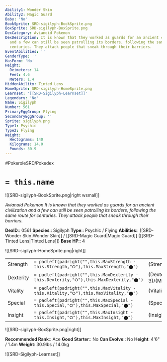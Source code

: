 ```yaml
---
Ability1: Wonder Skin
Ability2: Magic Guard
Baby: 'No'
BookSprite: SRD-sigilyph-BookSprite.png
BoxSprite: SRD-sigilyph-BoxSprite.png
DexCategory: Avianoid Pokemon
DexDescription: It is known that they worked as guards for an ancient civilization
  and a few can still be seen patrolling its borders, following the same route for
  centuries. They attack people that sneak through their barriers.
EventAbilities: ''
GenderType: ''
HasForm: 'No'
Height:
  Deimeters: 14
  Feet: 4.6
  Meters: 1.4
HiddenAbility: Tinted Lens
HomeSprite: SRD-sigilyph-HomeSprite.png
Learnset: '[[SRD-Sigilyph-Learnset]]'
Legendary: 'No'
Name: Sigilyph
Number: 561
PrimaryEggGroup: Flying
SecondaryEggGroup: ''
Sprite: sigilyph.png
Type1: Psychic
Type2: Flying
Weight:
  Hectograms: 140
  Kilograms: 14.0
  Pounds: 30.9
---
```


#PokeroleSRD/Pokedex

# `= this.name`

![[SRD-sigilyph-BookSprite.png|right wsmall]]

*Avianoid Pokemon*
*It is known that they worked as guards for an ancient civilization and a few can still be seen patrolling its borders, following the same route for centuries. They attack people that sneak through their barriers.*

**DexID**:: 0561
**Species**:: Sigilyph
**Type**:: Psychic / Flying
**Abilities**:: [[SRD-Wonder Skin|Wonder Skin]] / [[SRD-Magic Guard|Magic Guard]] ([[SRD-Tinted Lens|Tinted Lens]])
**Base HP**:: 4

![[SRD-sigilyph-HomeSprite.png|right]]

|           |                                                                                        |                                          |
| --------- | -------------------------------------------------------------------------------------- | ---------------------------------------- |
| Strength  | `= padleft(padright("",this.MaxStrength - this.Strength,"⭘"),this.MaxStrength,"⬤")`    | (Strength::2)/(MaxStrength::4)   |
| Dexterity | `= padleft(padright("",this.MaxDexterity - this.Dexterity,"⭘"),this.MaxDexterity,"⬤")` | (Dexterity:: 3)/(MaxDexterity::6) |
| Vitality  | `= padleft(padright("",this.MaxVitality - this.Vitality,"⭘"),this.MaxVitality,"⬤")`    | (Vitality::2)/(MaxVitality::5)   |
| Special   | `= padleft(padright("",this.MaxSpecial - this.Special,"⭘"),this.MaxSpecial,"⬤")`       | (Special::3)/(MaxSpecial::6)     |
| Insight   | `= padleft(padright("",this.MaxInsight - this.Insight,"⭘"),this.MaxInsight,"⬤")`       | (Insight::2)/(MaxInsight::5)     |

![[SRD-sigilyph-BoxSprite.png|right]]

**Recommended Rank**:: Ace
**Good Starter**:: No
**Can Evolve**:: No
**Height**: 4'6" / 1.4m
**Weight**: 30.9lbs / 14.0kg

![[SRD-Sigilyph-Learnset]]